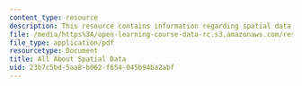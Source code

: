 ```yaml
---
content_type: resource
description: This resource contains information regarding spatial data.
file: /media/https%3A/open-learning-course-data-rc.s3.amazonaws.com/res-str-001-geographic-information-system-gis-tutorial-january-iap-2016/23b7c5bd5aa8b062f654045b94ba2abf_MITRES_STR_001IAP16_Intro.pdf
file_type: application/pdf
resourcetype: Document
title: All About Spatial Data
uid: 23b7c5bd-5aa8-b062-f654-045b94ba2abf
---
```

